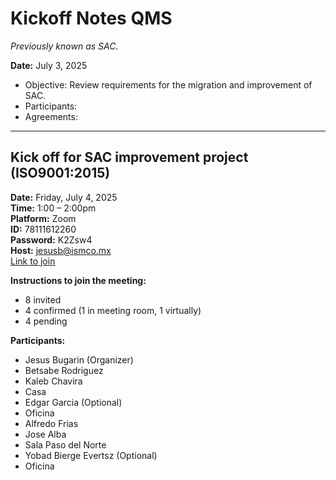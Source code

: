 # Kickoff Notes QMS

_Previously known as SAC._

**Date:** July 3, 2025

- Objective: Review requirements for the migration and improvement of SAC.
- Participants:
- Agreements:

---

## Kick off for SAC improvement project (ISO9001:2015)

**Date:** Friday, July 4, 2025  
**Time:** 1:00 – 2:00pm  
**Platform:** Zoom  
**ID:** 78111612260  
**Password:** K2Zsw4  
**Host:** jesusb@ismco.mx  
[Link to join](https://us04web.zoom.us/j/78111612260?pwd=btbbmEMGbSZ1sfyfrIub4ip1S233Qp.1&jst=2)

**Instructions to join the meeting:**

- 8 invited
- 4 confirmed (1 in meeting room, 1 virtually)
- 4 pending

**Participants:**

- Jesus Bugarin (Organizer)
- Betsabe Rodriguez
- Kaleb Chavira
- Casa
- Edgar Garcia (Optional)
- Oficina
- Alfredo Frias
- Jose Alba
- Sala Paso del Norte
- Yobad Bierge Evertsz (Optional)
- Oficina
